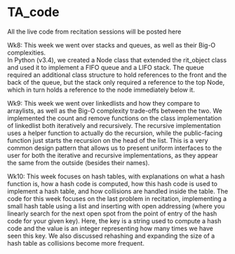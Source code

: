 TA_code
=======

All the live code from recitation sessions will be posted here

Wk8: 
This week we went over stacks and queues, as well as their Big-O complexities.  
In Python (v3.4), we created a Node class that extended the rit_object class and 
used it to implement a FIFO queue and a LIFO stack.  The queue required an 
additional class structure to hold references to the front and the back of the 
queue, but the stack only required a reference to the top Node, which in turn
holds a reference to the node immediately below it.

Wk9:
This week we went over linkedlists and how they compare to arraylists, as well as the
Big-O complexity trade-offs between the two.  We implemented the count and remove 
functions on the class implementation of linkedlist both iteratively and recursively.
The recursive implementation uses a helper function to actually do the recursion, while
the public-facing function just starts the recursion on the head of the list.  This
is a very common design pattern that allows us to present uniform interfaces to the 
user for both the iterative and recursive implementations, as they appear the same 
from the outside (besides their names). 

Wk10:
This week focuses on hash tables, with explanations on what a hash function is, how a hash code
is computed, how this hash code is used to implement a hash table, and how collisions are 
handled inside the table.  The code for this week focuses on the last problem in recitation, 
implementing a small hash table using a list and inserting with open addressing (where you linearly
search for the next open spot from the point of entry of the hash code for your given key). 
Here, the key is a string used to compute a hash code and the value is an integer representing how
many times we have seen this key.  We also discussed rehashing and expanding the size of a hash table
as collisions become more frequent.
